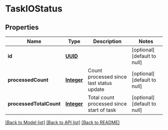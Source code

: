 # TaskIOStatus
## Properties

Name | Type | Description | Notes
------------ | ------------- | ------------- | -------------
**id** | [**UUID**](UUID.md) |  | [optional] [default to null]
**processedCount** | [**Integer**](integer.md) | Count processed since last status update | [optional] [default to null]
**processedTotalCount** | [**Integer**](integer.md) | Total count processed since start of task | [optional] [default to null]

[[Back to Model list]](../README.md#documentation-for-models) [[Back to API list]](../README.md#documentation-for-api-endpoints) [[Back to README]](../README.md)

